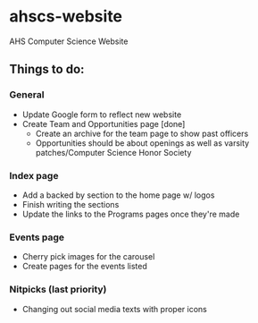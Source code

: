 # ahscs-website
AHS Computer Science Website

## Things to do:
### General
* Update Google form to reflect new website
* Create Team and Opportunities page [done]
  * Create an archive for the team page to show past officers
  * Opportunities should be about openings as well as varsity patches/Computer Science Honor Society
### Index page
* Add a backed by section to the home page w/ logos
* Finish writing the sections 
* Update the links to the Programs pages once they're made
### Events page
* Cherry pick images for the carousel
* Create pages for the events listed 
### Nitpicks (last priority)
* Changing out social media texts with proper icons
